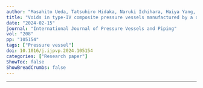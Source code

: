 ```yaml
---
author: "Masahito Ueda, Tatsuhiro Hidaka, Naruki Ichihara, Haiya Yang, Wataru Iwase, Tetsuya Matsuda, Naoki Morita, Ryoma Aoki, Tomohiro Yokozeki"
title: "Voids in type-IV composite pressure vessels manufactured by a dry filament-winding process"
date: "2024-02-15"
journal: "International Journal of Pressure Vessels and Piping"
vol: "208" 
pp: "105154"
tags: ["Pressure vessel"]
doi: 10.1016/j.ijpvp.2024.105154
categories: ["Research paper"]
ShowToc: false
ShowBreadCrumbs: false
---
```


* * *
